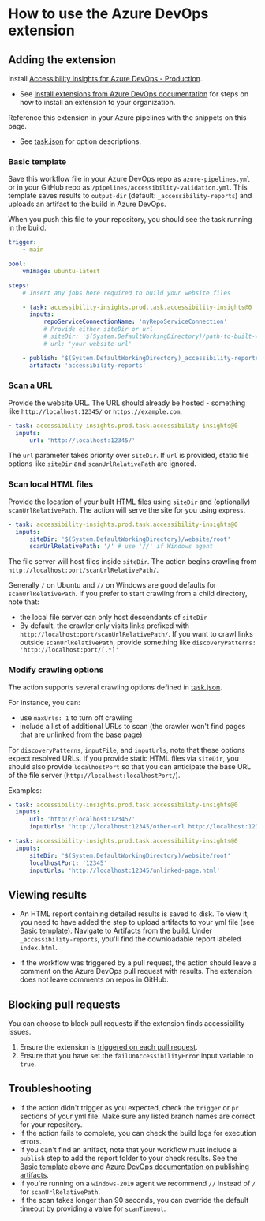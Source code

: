 <!--
Copyright (c) Microsoft Corporation. All rights reserved.
Licensed under the MIT License.
-->

# How to use the Azure DevOps extension

## Adding the extension

Install [Accessibility Insights for Azure DevOps - Production](https://marketplace.visualstudio.com/items?itemName=accessibility-insights.prod).

-   See [Install extensions from Azure DevOps documentation](https://docs.microsoft.com/en-us/azure/devops/marketplace/install-extension?view=azure-devops&tabs=browser) for steps on how to install an extension to your organization.

Reference this extension in your Azure pipelines with the snippets on this page.

-   See [task.json](https://github.com/microsoft/accessibility-insights-action/blob/main/packages/ado-extension/task.json) for option descriptions.

### Basic template

Save this workflow file in your Azure DevOps repo as `azure-pipelines.yml` or in your GitHub repo as `/pipelines/accessibility-validation.yml`. This template saves results to `output-dir` (default: `_accessibility-reports`) and uploads an artifact to the build in Azure DevOps.

When you push this file to your repository, you should see the task running in the build.

```yml
trigger:
    - main

pool:
    vmImage: ubuntu-latest

steps:
    # Insert any jobs here required to build your website files

    - task: accessibility-insights.prod.task.accessibility-insights@0
      inputs:
          repoServiceConnectionName: 'myRepoServiceConnection'
          # Provide either siteDir or url
          # siteDir: '$(System.DefaultWorkingDirectory)/path-to-built-website'
          # url: 'your-website-url'

    - publish: '$(System.DefaultWorkingDirectory)_accessibility-reports'
      artifact: 'accessibility-reports'
```

### Scan a URL

Provide the website URL. The URL should already be hosted - something like `http://localhost:12345/` or `https://example.com`.

```yml
- task: accessibility-insights.prod.task.accessibility-insights@0
  inputs:
      url: 'http://localhost:12345/'
```

The `url` parameter takes priority over `siteDir`. If `url` is provided, static file options like `siteDir` and `scanUrlRelativePath` are ignored.

### Scan local HTML files

Provide the location of your built HTML files using `siteDir` and (optionally) `scanUrlRelativePath`. The action will serve the site for you using `express`.

```yml
- task: accessibility-insights.prod.task.accessibility-insights@0
  inputs:
      siteDir: '$(System.DefaultWorkingDirectory)/website/root'
      scanUrlRelativePath: '/' # use '//' if Windows agent
```

The file server will host files inside `siteDir`. The action begins crawling from `http://localhost:port/scanUrlRelativePath/`.

Generally `/` on Ubuntu and `//` on Windows are good defaults for `scanUrlRelativePath`. If you prefer to start crawling from a child directory, note that:

-   the local file server can only host descendants of `siteDir`
-   By default, the crawler only visits links prefixed with `http://localhost:port/scanUrlRelativePath/`. If you want to crawl links outside `scanUrlRelativePath`, provide something like `discoveryPatterns: 'http://localhost:port/[.*]'`

### Modify crawling options

The action supports several crawling options defined in [task.json](https://github.com/microsoft/accessibility-insights-action/blob/main/packages/ado-extension/task.json).

For instance, you can:

-   use `maxUrls: 1` to turn off crawling
-   include a list of additional URLs to scan (the crawler won't find pages that are unlinked from the base page)

For `discoveryPatterns`, `inputFile`, and `inputUrls`, note that these options expect resolved URLs. If you provide static HTML files via `siteDir`, you should also provide `localhostPort` so that you can anticipate the base URL of the file server (`http://localhost:localhostPort/`).

Examples:

```yml
- task: accessibility-insights.prod.task.accessibility-insights@0
  inputs:
      url: 'http://localhost:12345/'
      inputUrls: 'http://localhost:12345/other-url http://localhost:12345/other-url2'
```

```yml
- task: accessibility-insights.prod.task.accessibility-insights@0
  inputs:
      siteDir: '$(System.DefaultWorkingDirectory)/website/root'
      localhostPort: '12345'
      inputUrls: 'http://localhost:12345/unlinked-page.html'
```

## Viewing results

-   An HTML report containing detailed results is saved to disk. To view it, you need to have added the step to upload artifacts to your yml file (see [Basic template](#basic-template)). Navigate to Artifacts from the build. Under `_accessibility-reports`, you'll find the downloadable report labeled `index.html`.

-   If the workflow was triggered by a pull request, the action should leave a comment on the Azure DevOps pull request with results. The extension does not leave comments on repos in GitHub.

## Blocking pull requests

You can choose to block pull requests if the extension finds accessibility issues.

1. Ensure the extension is [triggered on each pull request](https://docs.microsoft.com/en-us/azure/devops/pipelines/customize-pipeline?view=azure-devops#customize-ci-triggers).
2. Ensure that you have set the `failOnAccessibilityError` input variable to `true`.

## Troubleshooting

-   If the action didn't trigger as you expected, check the `trigger` or `pr` sections of your yml file. Make sure any listed branch names are correct for your repository.
-   If the action fails to complete, you can check the build logs for execution errors.
-   If you can't find an artifact, note that your workflow must include a `publish` step to add the report folder to your check results. See the [Basic template](#basic-template) above and [Azure DevOps documentation on publishing artifacts](https://docs.microsoft.com/en-us/azure/devops/pipelines/artifacts/pipeline-artifacts?view=azure-devops&tabs=yaml#publish-artifacts).
-   If you're running on a `windows-2019` agent we recommend `//` instead of `/` for `scanUrlRelativePath`.
-   If the scan takes longer than 90 seconds, you can override the default timeout by providing a value for `scanTimeout`.
